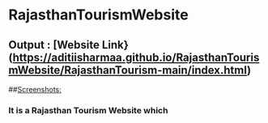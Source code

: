 # RajasthanTourismWebsite
## Output : [Website Link}(https://aditiisharmaa.github.io/RajasthanTourismWebsite/RajasthanTourism-main/index.html)

##<ins>Screenshots:</ins>
### It is a Rajasthan Tourism Website which
